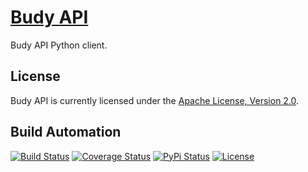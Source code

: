 # [Budy API](http://budy-api.hive.pt)

Budy API Python client.

## License

Budy API is currently licensed under the [Apache License, Version 2.0](http://www.apache.org/licenses/).

## Build Automation

[![Build Status](https://travis-ci.org/hivesolutions/budy_api.svg?branch=master)](https://travis-ci.org/hivesolutions/budy_api)
[![Coverage Status](https://coveralls.io/repos/hivesolutions/budy_api/badge.svg?branch=master)](https://coveralls.io/r/hivesolutions/budy_api?branch=master)
[![PyPi Status](https://img.shields.io/pypi/v/budy_api.svg)](https://pypi.python.org/pypi/budy_api)
[![License](https://img.shields.io/badge/license-Apache%202.0-blue.svg)](https://www.apache.org/licenses/)
